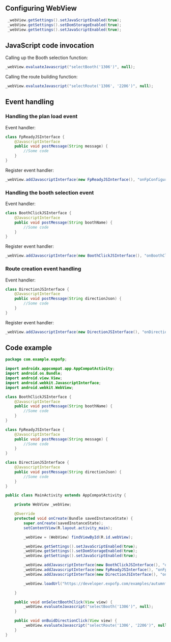## Configuring WebView

```java
 _webView.getSettings().setJavaScriptEnabled(true);
 _webView.getSettings().setDomStorageEnabled(true);
 _webView.getSettings().setJavaScriptEnabled(true);
```
## JavaScript code invocation

Calling up the Booth selection function:

```java
_webView.evaluateJavascript("selectBooth('1306')", null);
```

Calling the route building function:

```java
_webView.evaluateJavascript("selectRoute('1306', '2206')", null);
```

## Event handling

### Handling the plan load event

Event handler:

```java
class FpReadyJSInterface {
    @JavascriptInterface
    public void postMessage(String message) {
        //Some code
    }
}
```
Register event handler:

```java
_webView.addJavascriptInterface(new FpReadyJSInterface(), "onFpConfiguredHandler");
```

### Handling the booth selection event

Event handler:

```java
class BoothClickJSInterface {
    @JavascriptInterface
    public void postMessage(String boothName) {
        //Some code
    }
}
```
Register event handler:

```java
_webView.addJavascriptInterface(new BoothClickJSInterface(), "onBoothClickHandler");
```


### Route creation event handling

Event handler:

```java
class DirectionJSInterface {
    @JavascriptInterface
    public void postMessage(String directionJson) {
        //Some code
    }
}
```
Register event handler:

```java
_webView.addJavascriptInterface(new DirectionJSInterface(), "onDirectionHandler");
```

## Code example

```java
package com.example.expofp;

import androidx.appcompat.app.AppCompatActivity;
import android.os.Bundle;
import android.view.View;
import android.webkit.JavascriptInterface;
import android.webkit.WebView;

class BoothClickJSInterface {
    @JavascriptInterface
    public void postMessage(String boothName) {
        //Some code
    }
}

class FpReadyJSInterface {
    @JavascriptInterface
    public void postMessage(String message) {
        //Some code
    }
}

class DirectionJSInterface {
    @JavascriptInterface
    public void postMessage(String directionJson) {
        //Some code
    }
}

public class MainActivity extends AppCompatActivity {

    private WebView _webView;

    @Override
    protected void onCreate(Bundle savedInstanceState) {
        super.onCreate(savedInstanceState);
        setContentView(R.layout.activity_main);

        _webView = (WebView) findViewById(R.id.webView);

        _webView.getSettings().setJavaScriptEnabled(true);
        _webView.getSettings().setDomStorageEnabled(true);
        _webView.getSettings().setJavaScriptEnabled(true);

        _webView.addJavascriptInterface(new BoothClickJSInterface(), "onBoothClickHandler");
        _webView.addJavascriptInterface(new FpReadyJSInterface(), "onFpConfiguredHandler");
        _webView.addJavascriptInterface(new DirectionJSInterface(), "onDirectionHandler");

        _webView.loadUrl("https://developer.expofp.com/examples/autumnfair.html");

    }

    public void onSelectBoothClick(View view) {
        _webView.evaluateJavascript("selectBooth('1306')", null);
    }

    public void onBuidDirectionClick(View view) {
        _webView.evaluateJavascript("selectRoute('1306', '2206')", null);
    }
}
```
